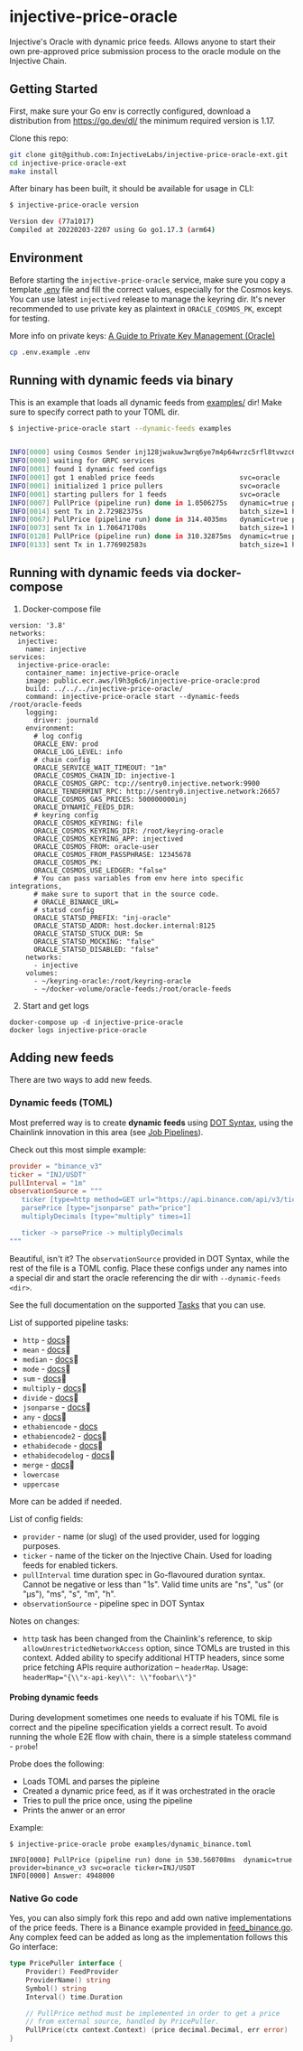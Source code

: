 # injective-price-oracle

Injective's Oracle with dynamic price feeds. Allows anyone to start their own pre-approved price submission process to the oracle module on the Injective Chain.

## Getting Started

First, make sure your Go env is correctly configured, download a distribution from https://go.dev/dl/ the minimum required version is 1.17.

Clone this repo:

```bash
git clone git@github.com:InjectiveLabs/injective-price-oracle-ext.git
cd injective-price-oracle-ext
make install
```

After binary has been built, it should be available for usage in CLI:

```bash
$ injective-price-oracle version

Version dev (77a1017)
Compiled at 20220203-2207 using Go go1.17.3 (arm64)
```

## Environment

Before starting the `injective-price-oracle` service, make sure you copy a template [.env](.env.example) file and fill the correct values, especially for the Cosmos keys. You can use latest `injectived` release to manage the keyring dir. It's never recommended to use private key as plaintext in `ORACLE_COSMOS_PK`, except for testing.

More info on private keys: [A Guide to Private Key Management (Oracle)](https://injective.notion.site/A-Guide-to-Private-Key-Management-Oracle-e07fddc2fe7043b5803a97c118dccdcf)

```bash
cp .env.example .env
```

## Running with dynamic feeds via binary

This is an example that loads all dynamic feeds from [examples/](examples/) dir! Make sure to specify correct path to your TOML dir.

```bash
$ injective-price-oracle start --dynamic-feeds examples


INFO[0000] using Cosmos Sender inj128jwakuw3wrq6ye7m4p64wrzc5rfl8tvwzc6s8
INFO[0000] waiting for GRPC services
INFO[0001] found 1 dynamic feed configs
INFO[0001] got 1 enabled price feeds                     svc=oracle
INFO[0001] initialized 1 price pullers                   svc=oracle
INFO[0001] starting pullers for 1 feeds                  svc=oracle
INFO[0007] PullPrice (pipeline run) done in 1.0506275s   dynamic=true provider=binance_v3 svc=oracle ticker=INJ/USDT
INFO[0014] sent Tx in 2.72982375s                        batch_size=1 hash=1D7D02BDBAEC200BD585E90215459E93C760A1317EFF9D83B822FA4F34AD6A03 svc=oracle timeout=true
INFO[0067] PullPrice (pipeline run) done in 314.4035ms   dynamic=true provider=binance_v3 svc=oracle ticker=INJ/USDT
INFO[0073] sent Tx in 1.706471708s                       batch_size=1 hash=6E3A6C8F7706DB0B0355C5691A628A56CD5A87BB14877D2F0D151178FCF2784A svc=oracle timeout=true
INFO[0128] PullPrice (pipeline run) done in 310.32875ms  dynamic=true provider=binance_v3 svc=oracle ticker=INJ/USDT
INFO[0133] sent Tx in 1.776902583s                       batch_size=1 hash=29D615079A891F25E5ADE167E78D478F8AA99CEEFED7DB47B3F5E71BFEDEB582 svc=oracle timeout=true
```

## Running with dynamic feeds via docker-compose
1. Docker-compose file
```
version: '3.8'
networks:
  injective:
    name: injective
services:
  injective-price-oracle:
    container_name: injective-price-oracle
    image: public.ecr.aws/l9h3g6c6/injective-price-oracle:prod
    build: ../../../injective-price-oracle/
    command: injective-price-oracle start --dynamic-feeds /root/oracle-feeds
    logging:
      driver: journald
    environment:
      # log config
      ORACLE_ENV: prod
      ORACLE_LOG_LEVEL: info
      # chain config
      ORACLE_SERVICE_WAIT_TIMEOUT: "1m"
      ORACLE_COSMOS_CHAIN_ID: injective-1
      ORACLE_COSMOS_GRPC: tcp://sentry0.injective.network:9900
      ORACLE_TENDERMINT_RPC: http://sentry0.injective.network:26657
      ORACLE_COSMOS_GAS_PRICES: 500000000inj
      ORACLE_DYNAMIC_FEEDS_DIR:
      # keyring config
      ORACLE_COSMOS_KEYRING: file
      ORACLE_COSMOS_KEYRING_DIR: /root/keyring-oracle
      ORACLE_COSMOS_KEYRING_APP: injectived
      ORACLE_COSMOS_FROM: oracle-user
      ORACLE_COSMOS_FROM_PASSPHRASE: 12345678
      ORACLE_COSMOS_PK:
      ORACLE_COSMOS_USE_LEDGER: "false"
      # You can pass variables from env here into specific integrations,
      # make sure to suport that in the source code.
      # ORACLE_BINANCE_URL=
      # statsd config
      ORACLE_STATSD_PREFIX: "inj-oracle"
      ORACLE_STATSD_ADDR: host.docker.internal:8125
      ORACLE_STATSD_STUCK_DUR: 5m
      ORACLE_STATSD_MOCKING: "false"
      ORACLE_STATSD_DISABLED: "false"
    networks:
      - injective
    volumes:
      - ~/keyring-oracle:/root/keyring-oracle
      - ~/docker-volume/oracle-feeds:/root/oracle-feeds
```
2. Start and get logs
```
docker-compose up -d injective-price-oracle
docker logs injective-price-oracle
```

## Adding new feeds

There are two ways to add new feeds.

### Dynamic feeds (TOML)

Most preferred way is to create **dynamic feeds** using [DOT Syntax](https://en.wikipedia.org/wiki/DOT_(graph_description_language)), using the Chainlink innovation in this area (see [Job Pipelines](https://docs.chain.link/docs/jobs/task-types/pipelines/)).

Check out this most simple example:

```toml
provider = "binance_v3"
ticker = "INJ/USDT"
pullInterval = "1m"
observationSource = """
   ticker [type=http method=GET url="https://api.binance.com/api/v3/ticker/price?symbol=INJUSDT"];
   parsePrice [type="jsonparse" path="price"]
   multiplyDecimals [type="multiply" times=1]

   ticker -> parsePrice -> multiplyDecimals
"""
```

Beautiful, isn't it? The `observationSource` provided in DOT Syntax, while the rest of the file is a TOML config. Place these configs under any names into a special dir and start the oracle referencing the dir with `--dynamic-feeds <dir>`.

See the full documentation on the supported [Tasks](https://docs.chain.link/docs/tasks/) that you can use.

List of supported pipeline tasks:

* `http` - [docs](https://docs.chain.link/docs/jobs/task-types/http/)🔗
* `mean` - [docs](https://docs.chain.link/docs/jobs/task-types/mean/)🔗
* `median` - [docs](https://docs.chain.link/docs/jobs/task-types/median/)🔗
* `mode` - [docs](https://docs.chain.link/docs/jobs/task-types/mode/)🔗
* `sum` - [docs](https://docs.chain.link/docs/jobs/task-types/sum/)🔗
* `multiply` - [docs](https://docs.chain.link/docs/jobs/task-types/multiply/)🔗
* `divide` - [docs](https://docs.chain.link/docs/jobs/task-types/divide/)🔗
* `jsonparse` - [docs](https://docs.chain.link/docs/jobs/task-types/jsonparse/)🔗
* `any` - [docs](https://docs.chain.link/docs/jobs/task-types/any/)🔗
* `ethabiencode` - [docs](https://docs.chain.link/docs/jobs/task-types/eth-abi-encode/)
* `ethabiencode2` - [docs](https://github.com/smartcontractkit/chainlink/blob/develop/docs/CHANGELOG.md#enhanced-abi-encoding-support)🔗
* `ethabidecode` - [docs](https://docs.chain.link/docs/jobs/task-types/eth-abi-decode/)🔗
* `ethabidecodelog` - [docs](https://docs.chain.link/docs/jobs/task-types/eth-abi-decode-log/)🔗
* `merge` - [docs](https://github.com/smartcontractkit/chainlink/blob/develop/docs/CHANGELOG.md#merge-task-type)🔗
* `lowercase`
* `uppercase`

More can be added if needed.

List of config fields:

* `provider` - name (or slug) of the used provider, used for logging purposes.
* `ticker` - name of the ticker on the Injective Chain. Used for loading feeds for enabled tickers.
* `pullInterval` time duration spec in Go-flavoured duration syntax. Cannot be negative or less than "1s". Valid time units are "ns", "us" (or "µs"), "ms", "s", "m", "h".
* `observationSource` - pipeline spec in DOT Syntax

Notes on changes:

* `http` task has been changed from the Chainlink's reference, to skip `allowUnrestrictedNetworkAccess` option, since TOMLs are trusted in this context. Added ability to specify additional HTTP headers, since some price fetching APIs require authorization – `headerMap`. Usage: `headerMap="{\\"x-api-key\\": \\"foobar\\"}"`

#### Probing dynamic feeds

During development sometimes one needs to evaluate if his TOML file is correct and the pipeline specification yields a correct result. To avoid running the whole E2E flow with chain, there is a simple stateless command - `probe`!

Probe does the following:

* Loads TOML and parses the pipleine
* Created a dynamic price feed, as if it was orchestrated in the oracle
* Tries to pull the price once, using the pipeline
* Prints the anwer or an error

Example:

```
$ injective-price-oracle probe examples/dynamic_binance.toml

INFO[0000] PullPrice (pipeline run) done in 530.560708ms  dynamic=true provider=binance_v3 svc=oracle ticker=INJ/USDT
INFO[0000] Answer: 4948000
```

### Native Go code

Yes, you can also simply fork this repo and add own native implementations of the price feeds. There is a Binance example provided in [feed_binance.go](/oracle/feed_binance.go). Any complex feed can be added as long as the implementation follows this Go interface:

```go
type PricePuller interface {
	Provider() FeedProvider
	ProviderName() string
	Symbol() string
	Interval() time.Duration

	// PullPrice method must be implemented in order to get a price
	// from external source, handled by PricePuller.
	PullPrice(ctx context.Context) (price decimal.Decimal, err error)
}
```
